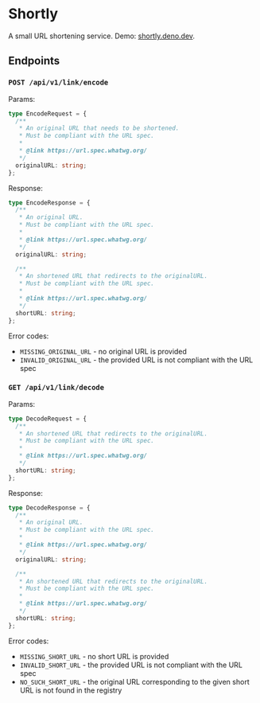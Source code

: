 # Shortly

A small URL shortening service. Demo: [shortly.deno.dev](https://shortly.deno.dev).

## Endpoints

### `POST /api/v1/link/encode`

Params:

```typescript
type EncodeRequest = {
  /**
   * An original URL that needs to be shortened.
   * Must be compliant with the URL spec.
   *
   * @link https://url.spec.whatwg.org/
   */
  originalURL: string;
};
```

Response:

```typescript
type EncodeResponse = {
  /**
   * An original URL.
   * Must be compliant with the URL spec.
   *
   * @link https://url.spec.whatwg.org/
   */
  originalURL: string;

  /**
   * An shortened URL that redirects to the originalURL.
   * Must be compliant with the URL spec.
   *
   * @link https://url.spec.whatwg.org/
   */
  shortURL: string;
};
```

Error codes:

- `MISSING_ORIGINAL_URL` - no original URL is provided
- `INVALID_ORIGINAL_URL` - the provided URL is not compliant with the URL spec

### `GET /api/v1/link/decode`

Params:

```typescript
type DecodeRequest = {
  /**
   * An shortened URL that redirects to the originalURL.
   * Must be compliant with the URL spec.
   *
   * @link https://url.spec.whatwg.org/
   */
  shortURL: string;
};
```

Response:

```typescript
type DecodeResponse = {
  /**
   * An original URL.
   * Must be compliant with the URL spec.
   *
   * @link https://url.spec.whatwg.org/
   */
  originalURL: string;

  /**
   * An shortened URL that redirects to the originalURL.
   * Must be compliant with the URL spec.
   *
   * @link https://url.spec.whatwg.org/
   */
  shortURL: string;
};
```

Error codes:

- `MISSING_SHORT_URL` - no short URL is provided
- `INVALID_SHORT_URL` - the provided URL is not compliant with the URL spec
- `NO_SUCH_SHORT_URL` - the original URL corresponding to the given short URL is not found in the registry
